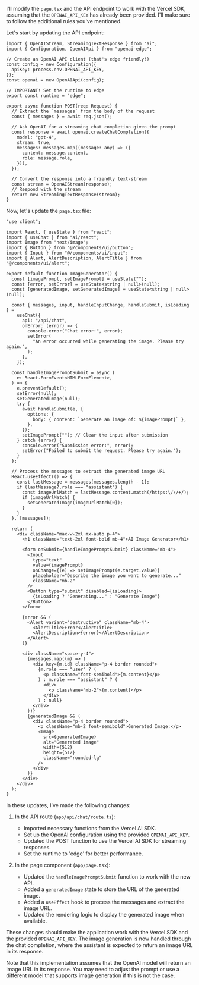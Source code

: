 I'll modify the `page.tsx` and the API endpoint to work with the Vercel SDK, assuming that the `OPENAI_API_KEY` has already been provided. I'll make sure to follow the additional rules you've mentioned.

<ReactProject id="AI Image Generator">

Let's start by updating the API endpoint:

```tsx file="app/api/chat/route.ts"
import { OpenAIStream, StreamingTextResponse } from "ai";
import { Configuration, OpenAIApi } from "openai-edge";

// Create an OpenAI API client (that's edge friendly!)
const config = new Configuration({
  apiKey: process.env.OPENAI_API_KEY,
});
const openai = new OpenAIApi(config);

// IMPORTANT! Set the runtime to edge
export const runtime = "edge";

export async function POST(req: Request) {
  // Extract the `messages` from the body of the request
  const { messages } = await req.json();

  // Ask OpenAI for a streaming chat completion given the prompt
  const response = await openai.createChatCompletion({
    model: "gpt-4",
    stream: true,
    messages: messages.map((message: any) => ({
      content: message.content,
      role: message.role,
    })),
  });

  // Convert the response into a friendly text-stream
  const stream = OpenAIStream(response);
  // Respond with the stream
  return new StreamingTextResponse(stream);
}
```

Now, let's update the `page.tsx` file:

```tsx file="app/page.tsx"
"use client";

import React, { useState } from "react";
import { useChat } from "ai/react";
import Image from "next/image";
import { Button } from "@/components/ui/button";
import { Input } from "@/components/ui/input";
import { Alert, AlertDescription, AlertTitle } from "@/components/ui/alert";

export default function ImageGenerator() {
  const [imagePrompt, setImagePrompt] = useState("");
  const [error, setError] = useState<string | null>(null);
  const [generatedImage, setGeneratedImage] = useState<string | null>(null);

  const { messages, input, handleInputChange, handleSubmit, isLoading } =
    useChat({
      api: "/api/chat",
      onError: (error) => {
        console.error("Chat error:", error);
        setError(
          "An error occurred while generating the image. Please try again.",
        );
      },
    });

  const handleImagePromptSubmit = async (
    e: React.FormEvent<HTMLFormElement>,
  ) => {
    e.preventDefault();
    setError(null);
    setGeneratedImage(null);
    try {
      await handleSubmit(e, {
        options: {
          body: { content: `Generate an image of: ${imagePrompt}` },
        },
      });
      setImagePrompt(""); // Clear the input after submission
    } catch (error) {
      console.error("Submission error:", error);
      setError("Failed to submit the request. Please try again.");
    }
  };

  // Process the messages to extract the generated image URL
  React.useEffect(() => {
    const lastMessage = messages[messages.length - 1];
    if (lastMessage?.role === "assistant") {
      const imageUrlMatch = lastMessage.content.match(/https:\/\/+/);
      if (imageUrlMatch) {
        setGeneratedImage(imageUrlMatch[0]);
      }
    }
  }, [messages]);

  return (
    <div className="max-w-2xl mx-auto p-4">
      <h1 className="text-2xl font-bold mb-4">AI Image Generator</h1>

      <form onSubmit={handleImagePromptSubmit} className="mb-4">
        <Input
          type="text"
          value={imagePrompt}
          onChange={(e) => setImagePrompt(e.target.value)}
          placeholder="Describe the image you want to generate..."
          className="mb-2"
        />
        <Button type="submit" disabled={isLoading}>
          {isLoading ? "Generating..." : "Generate Image"}
        </Button>
      </form>

      {error && (
        <Alert variant="destructive" className="mb-4">
          <AlertTitle>Error</AlertTitle>
          <AlertDescription>{error}</AlertDescription>
        </Alert>
      )}

      <div className="space-y-4">
        {messages.map((m) => (
          <div key={m.id} className="p-4 border rounded">
            {m.role === "user" ? (
              <p className="font-semibold">{m.content}</p>
            ) : m.role === "assistant" ? (
              <div>
                <p className="mb-2">{m.content}</p>
              </div>
            ) : null}
          </div>
        ))}
        {generatedImage && (
          <div className="p-4 border rounded">
            <p className="mb-2 font-semibold">Generated Image:</p>
            <Image
              src={generatedImage}
              alt="Generated image"
              width={512}
              height={512}
              className="rounded-lg"
            />
          </div>
        )}
      </div>
    </div>
  );
}
```

</ReactProject>

In these updates, I've made the following changes:

1. In the API route (`app/api/chat/route.ts`):

   - Imported necessary functions from the Vercel AI SDK.
   - Set up the OpenAI configuration using the provided `OPENAI_API_KEY`.
   - Updated the POST function to use the Vercel AI SDK for streaming responses.
   - Set the runtime to 'edge' for better performance.

2. In the page component (`app/page.tsx`):
   - Updated the `handleImagePromptSubmit` function to work with the new API.
   - Added a `generatedImage` state to store the URL of the generated image.
   - Added a `useEffect` hook to process the messages and extract the image URL.
   - Updated the rendering logic to display the generated image when available.

These changes should make the application work with the Vercel SDK and the provided `OPENAI_API_KEY`. The image generation is now handled through the chat completion, where the assistant is expected to return an image URL in its response.

Note that this implementation assumes that the OpenAI model will return an image URL in its response. You may need to adjust the prompt or use a different model that supports image generation if this is not the case.
